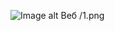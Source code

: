 ![Image alt](https://github.com/MozartArthur/Web/raw/work1.node.md/1.png/image.png)
      Веб /1.png
    
